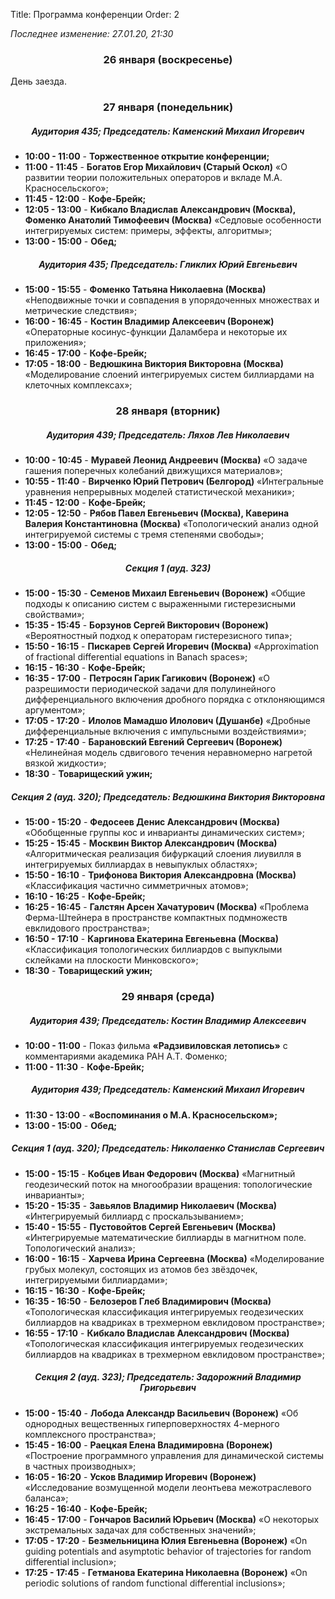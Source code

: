Title: Программа конференции
Order: 2

*Последнее изменение: 27.01.20, 21:30*

### <center>26 января (воскресенье)</center>

День заезда.

### <center>27 января (понедельник)</center>
##### <center>Аудитория 435; Председатель: Каменский Михаил Игоревич</center>
* **10:00 - 11:00** - **Торжественное открытие конференции;**
* **11:00 - 11:45** - **Богатов Егор Михайлович (Старый Оскол)** «О развитии теории положительных операторов и вкладе М.А. Красносельского»;
* **11:45 - 12:00** - **Кофе-Брейк;**
* **12:05 - 13:00** - **Кибкало Владислав Александрович (Москва), Фоменко Анатолий Тимофеевич (Москва)** «Седловые особенности интегрируемых систем: примеры, эффекты, алгоритмы»;
* **13:00 - 15:00** - **Обед;**
##### <center>Аудитория 435; Председатель: Гликлих Юрий Евгеньевич</center>
* **15:00 - 15:55** - **Фоменко Татьяна Николаевна (Москва)** «Неподвижные точки и совпадения в упорядоченных множествах и метрические следствия»;
* **16:00 - 16:45** - **Костин Владимир Алексеевич (Воронеж)** «Операторные косинус-функции Даламбера и некоторые их приложения»;
* **16:45 - 17:00** - **Кофе-Брейк;**
* **17:05 - 18:00** - **Ведюшкина Виктория Викторовна (Москва)** «Моделирование слоений интегрируемых систем биллиардами на клеточных комплексах»;

### <center>28 января (вторник)</center>
##### <center>Аудитория 439; Председатель: Ляхов Лев Николаевич</center>
* **10:00 - 10:45** - **Муравей Леонид Андреевич (Москва)** «О задаче гашения поперечных колебаний движущихся материалов»;
* **10:55 - 11:40** - **Вирченко Юрий Петрович (Белгород)** «Интегральные уравнения непрерывных моделей статистической механики»;
* **11:45 - 12:00** - **Кофе-Брейк;**
* **12:05 - 12:50** - **Рябов Павел Евгеньевич (Москва), Каверина Валерия Константиновна (Москва)** «Топологический анализ одной интегрируемой системы с тремя степенями свободы»;
* **13:00 - 15:00** - **Обед;**
##### <center>Секция 1 (ауд. 323)</center>
* **15:00 - 15:30** - **Семенов Михаил Евгеньевич (Воронеж)** «Общие подходы к описанию систем с выраженными гистерезисными свойствами»;
* **15:35 - 15:45** - **Борзунов Сергей Викторович (Воронеж)** «Вероятностный подход к операторам гистерезисного типа»;
* **15:50 - 16:15** - **Пискарев Сергей Игоревич (Москва)** «Approximation of fractional differential equations in Banach spaces»;
* **16:15 - 16:30** - **Кофе-Брейк;**
* **16:35 - 17:00** - **Петросян Гарик Гагикович (Воронеж)** «О разрешимости периодической задачи для полулинейного дифференциального включения дробного порядка с отклоняющимся аргументом»;
* **17:05 - 17:20** - **Илолов Мамадшо Илолович (Душанбе)** «Дробные дифференциальные включения с импульсными воздействиями»;
* **17:25 - 17:40** - **Барановский Евгений Сергеевич (Воронеж)** «Нелинейная модель сдвигового течения неравномерно нагретой вязкой жидкости»;
* **18:30** - **Товарищеский ужин;**
##### <center>Секция 2 (ауд. 320); Председатель: Ведюшкина Виктория Викторовна</center>
* **15:00 - 15:20** - **Федосеев Денис Александрович (Москва)** «Обобщенные группы кос и инварианты динамических систем»;
* **15:25 - 15:45** - **Москвин Виктор Александрович (Москва)** «Алгоритмическая реализация бифуркаций слоения лиувилля в интегрируемых биллиардах в невыпуклых областях»;
* **15:50 - 16:10** - **Трифонова Виктория Александровна (Москва)** «Классификация частично симметричных атомов»;
* **16:10 - 16:25** - **Кофе-Брейк;**
* **16:25 - 16:45** - **Галстян Арсен Хачатурович (Москва)** «Проблема Ферма-Штейнера в пространстве компактных подмножеств евклидового пространства»;
* **16:50 - 17:10** - **Каргинова Екатерина Евгеньевна (Москва)** «Классификация топологических биллиардов с выпуклыми склейками на плоскости Минковского»;
* **18:30** - **Товарищеский ужин;**

### <center>29 января (среда)</center>
##### <center>Аудитория 439; Председатель: Костин Владимир Алексеевич</center>
* **10:00 - 11:00** - Показ фильма **«Радзивиловская летопись»** с комментариями академика РАН А.Т. Фоменко;
* **11:00 - 11:30** - **Кофе-Брейк;**
##### <center>Аудитория 439; Председатель: Каменский Михаил Игоревич</center>
* **11:30 - 13:00** - **«Воспоминания о М.А. Красносельском»;**
* **13:00 - 15:00** - **Обед;**
##### <center>Секция 1 (ауд. 320); Председатель: Николаенко Станислав Сергеевич</center>
* **15:00 - 15:15** - **Кобцев Иван Федорович (Москва)** «Магнитный геодезический поток на многообразии вращения: топологические инварианты»;
* **15:20 - 15:35** - **Завьялов Владимир Николаевич (Москва)** «Интегрируемый биллиард с проскальзыванием»;
* **15:40 - 15:55** - **Пустовойтов Сергей Евгеньевич (Москва)** «Интегрируемые математические биллиарды в
магнитном поле. Топологический анализ»;
* **16:00 - 16:15** - **Харчева Ирина Сергеевна (Москва)** «Моделирование грубых молекул, состоящих из атомов без звёздочек, интегрируемыми биллиардами»;
* **16:15 - 16:30** - **Кофе-Брейк;**
* **16:35 - 16:50** - **Белозеров Глеб Владимирович (Москва)** «Топологическая классификация интегрируемых геодезических биллиардов на квадриках в трехмерном евклидовом пространстве»;
* **16:55 - 17:10** - **Кибкало Владислав Александрович (Москва)** «Топологическая классификация интегрируемых геодезических биллиардов на квадриках в трехмерном евклидовом пространстве»;
##### <center>Секция 2 (ауд. 323); Председатель: Задорожний Владимир Григорьевич</center>
* **15:00 - 15:40** - **Лобода Александр Васильевич (Воронеж)** «Об однородных вещественных гиперповерхностях 4-мерного комплексного пространства»;
* **15:45 - 16:00** - **Раецкая Елена Владимировна (Воронеж)** «Построение программного управления для динамической системы в частных производных»;
* **16:05 - 16:20** - **Усков Владимир Игоревич (Воронеж)** «Исследование возмущенной модели леонтьева межотраслевого баланса»;
* **16:25 - 16:40** - **Кофе-Брейк;**
* **16:45 - 17:00** - **Гончаров Василий Юрьевич (Москва)** «О некоторых экстремальных задачах для собственных значений»;
* **17:05 - 17:20** - **Безмельницина Юлия Евгеньевна (Воронеж)** «On guiding potentials and asymptotic behavior of trajectories for random differential inclusion»;
* **17:25 - 17:45** - **Гетманова Екатерина Николаевна (Воронеж)** «On periodic solutions of random functional differential inclusions»;
